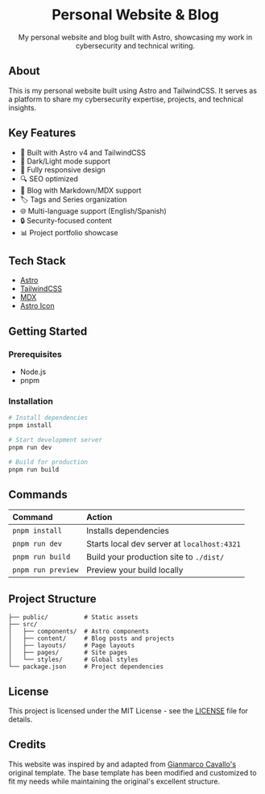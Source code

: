 <a name="readme-top"></a>
<div align="center">
  <h1>Personal Website & Blog</h1>
  <p>
    My personal website and blog built with Astro, showcasing my work in cybersecurity and technical writing.
  </p>
</div>

## About
This is my personal website built using Astro and TailwindCSS. It serves as a platform to share my cybersecurity expertise, projects, and technical insights.

## Key Features
- 🚀 Built with Astro v4 and TailwindCSS
- 🌙 Dark/Light mode support
- 📱 Fully responsive design
- 🔍 SEO optimized
- 📝 Blog with Markdown/MDX support
- 🏷️ Tags and Series organization
- 🌐 Multi-language support (English/Spanish)
- 🔒 Security-focused content
- 📊 Project portfolio showcase

## Tech Stack
- [Astro](https://astro.build)
- [TailwindCSS](https://tailwindcss.com)
- [MDX](https://mdxjs.com)
- [Astro Icon](https://github.com/natemoo-re/astro-icon)

## Getting Started

### Prerequisites
- Node.js
- pnpm

### Installation
```bash
# Install dependencies
pnpm install

# Start development server
pnpm run dev

# Build for production
pnpm run build
```

## Commands
| Command                   | Action                                           |
| :----------------------- | :----------------------------------------------- |
| `pnpm install`          | Installs dependencies                            |
| `pnpm run dev`          | Starts local dev server at `localhost:4321`      |
| `pnpm run build`        | Build your production site to `./dist/`          |
| `pnpm run preview`      | Preview your build locally                       |

## Project Structure
```
├── public/          # Static assets
├── src/
│   ├── components/  # Astro components
│   ├── content/     # Blog posts and projects
│   ├── layouts/     # Page layouts
│   ├── pages/       # Site pages
│   └── styles/      # Global styles
└── package.json     # Project dependencies
```

## License
This project is licensed under the MIT License - see the [LICENSE](LICENSE) file for details.

## Credits
This website was inspired by and adapted from [Gianmarco Cavallo's](https://github.com/gianmarco-cavallo/astro-portfolio-blog) original template. The base template has been modified and customized to fit my needs while maintaining the original's excellent structure.
